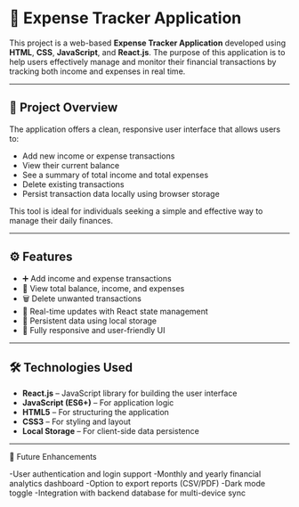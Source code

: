 # 💸 Expense Tracker Application

This project is a web-based **Expense Tracker Application** developed using **HTML**, **CSS**, **JavaScript**, and **React.js**.
The purpose of this application is to help users effectively manage and monitor their financial transactions by tracking both income and expenses in real time.

---

## 📌 Project Overview

The application offers a clean, responsive user interface that allows users to:

- Add new income or expense transactions
- View their current balance
- See a summary of total income and total expenses
- Delete existing transactions
- Persist transaction data locally using browser storage

This tool is ideal for individuals seeking a simple and effective way to manage their daily finances.

---

## ⚙️ Features

- ➕ Add income and expense transactions
- 🧾 View total balance, income, and expenses
- 🗑️ Delete unwanted transactions
- 🔄 Real-time updates with React state management
- 💾 Persistent data using local storage
- 📱 Fully responsive and user-friendly UI

---

## 🛠️ Technologies Used

- **React.js** – JavaScript library for building the user interface
- **JavaScript (ES6+)** – For application logic
- **HTML5** – For structuring the application
- **CSS3** – For styling and layout
- **Local Storage** – For client-side data persistence

 ---

 
🌟 Future Enhancements

-User authentication and login support
-Monthly and yearly financial analytics dashboard
-Option to export reports (CSV/PDF)
-Dark mode toggle
-Integration with backend database for multi-device sync

